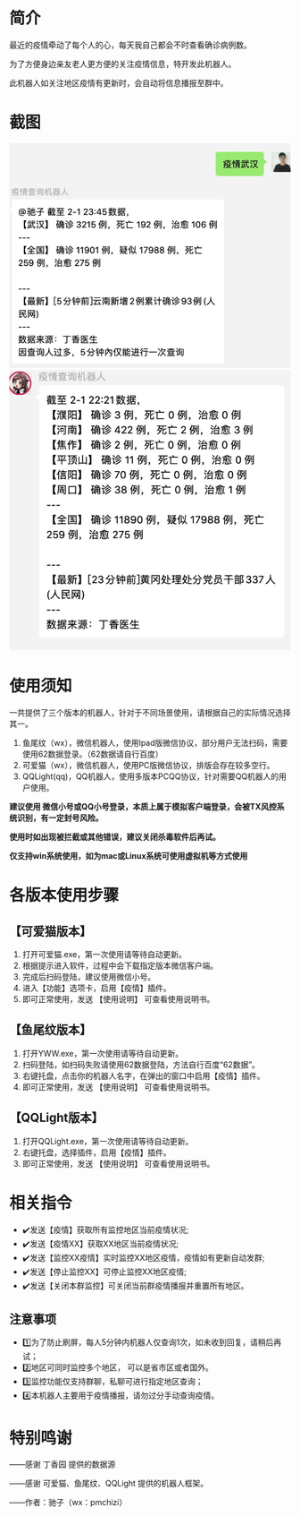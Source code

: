 # 简介
最近的疫情牵动了每个人的心，每天我自己都会不时查看确诊病例数。

为了方便身边亲友老人更方便的关注疫情信息，特开发此机器人。

此机器人如关注地区疫情有更新时，会自动将信息播报至群中。

# 截图

![疫情查询](https://github.com/ichizi/nCoVbot/blob/master/%E6%88%AA%E5%9B%BE/%E7%96%AB%E6%83%85%E6%9F%A5%E8%AF%A2.jpg)
![疫情播报](https://github.com/ichizi/nCoVbot/blob/master/%E6%88%AA%E5%9B%BE/%E8%87%AA%E5%8A%A8%E6%92%AD%E6%8A%A5.jpg)


# 使用须知

一共提供了三个版本的机器人，针对于不同场景使用，请根据自己的实际情况选择其一。

1. 鱼尾纹（wx），微信机器人，使用Ipad版微信协议，部分用户无法扫码，需要使用62数据登录。（62数据请自行百度）
2. 可爱猫（wx），微信机器人，使用PC版微信协议，排版会存在较多空行。
3. QQLight(qq)，QQ机器人，使用多版本PCQQ协议，针对需要QQ机器人的用户使用。

**建议使用 微信小号或QQ小号登录，本质上属于模拟客户端登录，会被TX风控系统识别，有一定封号风险。**

**使用时如出现被拦截或其他错误，建议关闭杀毒软件后再试。**

**仅支持win系统使用，如为mac或Linux系统可使用虚拟机等方式使用**

# 各版本使用步骤

## 【可爱猫版本】

1. 打开可爱猫.exe，第一次使用请等待自动更新。
2. 根据提示进入软件，过程中会下载指定版本微信客户端。
3. 完成后扫码登陆，建议使用微信小号。
4. 进入【功能】选项卡，启用【疫情】插件。
5. 即可正常使用，发送 【使用说明】 可查看使用说明书。

## 【鱼尾纹版本】

1. 打开YWW.exe，第一次使用请等待自动更新。
2. 扫码登陆，如扫码失败请使用62数据登陆，方法自行百度“62数据”。
3. 右键托盘，点击你的机器人名字，在弹出的窗口中启用【疫情】插件。
4. 即可正常使用，发送 【使用说明】 可查看使用说明书。

## 【QQLight版本】

1. 打开QQLight.exe，第一次使用请等待自动更新。
2. 右键托盘，选择插件，启用【疫情】插件。
3. 即可正常使用，发送 【使用说明】 可查看使用说明书。

# 相关指令
- ✔️发送【疫情】获取所有监控地区当前疫情状况;
- ✔️发送【疫情XX】获取XX地区当前疫情状况;
- ✔️发送【监控XX疫情】实时监控XX地区疫情，疫情如有更新自动发群;
- ✔️发送【停止监控XX】可停止监控XX地区疫情;
- ✔️发送【关闭本群监控】可关闭当前群疫情播报并重置所有地区。

## 注意事项
- 1️⃣为了防止刷屏，每人5分钟内机器人仅查询1次，如未收到回复，请稍后再试；
- 2️⃣地区可同时监控多个地区， 可以是省市区或者国外。
- 3️⃣监控功能仅支持群聊，私聊可进行指定地区查询；
- 4️⃣本机器人主要用于疫情播报，请勿过分手动查询疫情。

# 特别鸣谢

——感谢 丁香园 提供的数据源

——感谢 可爱猫、鱼尾纹、QQLight 提供的机器人框架。

——作者：驰子（wx：pmchizi）